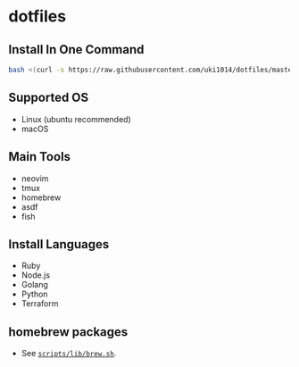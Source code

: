 # dotfiles

## Install In One Command

```sh
bash <(curl -s https://raw.githubusercontent.com/uki1014/dotfiles/master/scripts/install.sh)
```

## Supported OS

- Linux (ubuntu recommended)
- macOS

## Main Tools

- neovim
- tmux
- homebrew
- asdf
- fish

## Install Languages

- Ruby
- Node.js
- Golang
- Python
- Terraform

## homebrew packages

- See [`scripts/lib/brew.sh`](https://github.com/uki1014/dotfiles/blob/master/scripts/lib/brew.sh).
